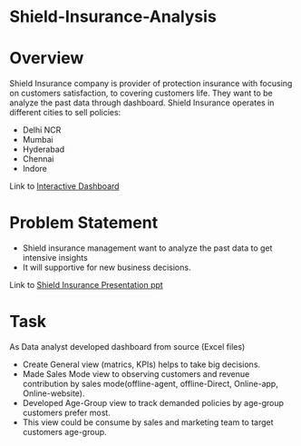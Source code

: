 # Shield-Insurance-Analysis

# Overview
Shield Insurance company is provider of protection insurance with focusing on customers satisfaction, to covering customers life. They want to be analyze the past data through dashboard.
Shield Insurance operates in different cities to sell policies:
- Delhi NCR
- Mumbai 
- Hyderabad
- Chennai
- Indore

Link to [Interactive Dashboard](https://app.powerbi.com/groups/me/list?experience=power-bi)

# Problem Statement
- Shield insurance management want to analyze the past data to get intensive insights
- It will supportive for new business decisions.
  
Link to [Shield Insurance Presentation ppt](https://github.com/Jayeshm93/Shield-Insurance-Analysis/blob/d7bb4a3da06aa8e57f58afe28ca8c73d1c24c073/Shield%20Insurance%20Presentation.pptx)

# Task
As Data analyst developed dashboard from source (Excel files)
- Create General view (matrics, KPIs) helps to take big decisions.
- Made Sales Mode view to observing customers and revenue contribution by sales mode(offline-agent, offline-Direct, Online-app, Online-website).
- Developed Age-Group view to track demanded policies by age-group customers prefer most.
- This view could be consume by sales and marketing team to target customers age-group.




